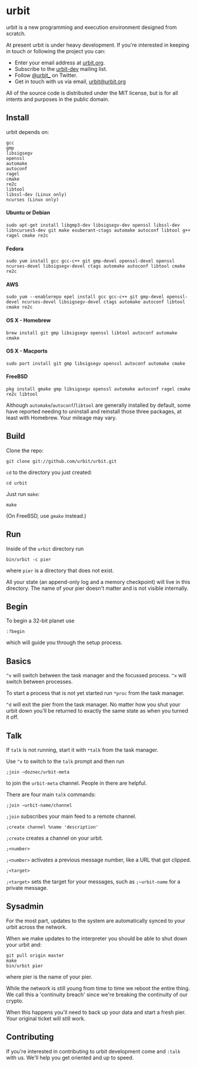 urbit
=====

urbit is a new programming and execution environment designed from
scratch.

At present urbit is under heavy development. If you're interested in
keeping in touch or following the project you can:

-   Enter your email address at [urbit.org](http://urbit.org).
-   Subscribe to the
    [urbit-dev](https://groups.google.com/forum/#!forum/urbit-dev)
    mailing list.
-   Follow [@urbit_](https://twitter.com/urbit\_) on Twitter.
-   Get in touch with us via email, <urbit@urbit.org>

All of the source code is distributed under the MIT license, but is for
all intents and purposes in the public domain.

Install
-------

urbit depends on:

    gcc
    gmp
    libsigsegv
    openssl
    automake
    autoconf
    ragel
    cmake
    re2c
    libtool
    libssl-dev (Linux only)
    ncurses (Linux only)

#### Ubuntu or Debian

    sudo apt-get install libgmp3-dev libsigsegv-dev openssl libssl-dev libncurses5-dev git make exuberant-ctags automake autoconf libtool g++ ragel cmake re2c

#### Fedora

    sudo yum install gcc gcc-c++ git gmp-devel openssl-devel openssl ncurses-devel libsigsegv-devel ctags automake autoconf libtool cmake re2c

#### AWS

    sudo yum --enablerepo epel install gcc gcc-c++ git gmp-devel openssl-devel ncurses-devel libsigsegv-devel ctags automake autoconf libtool cmake re2c

#### OS X - Homebrew

    brew install git gmp libsigsegv openssl libtool autoconf automake cmake

#### OS X - Macports

    sudo port install git gmp libsigsegv openssl autoconf automake cmake

#### FreeBSD

    pkg install gmake gmp libsigsegv openssl automake autoconf ragel cmake re2c libtool

Although `automake`/`autoconf`/`libtool` are generally installed by
default, some have reported needing to uninstall and reinstall those
three packages, at least with Homebrew. Your mileage may vary.

Build
-----

Clone the repo:

    git clone git://github.com/urbit/urbit.git

`cd` to the directory you just created:

    cd urbit

Just run `make`:

    make

(On FreeBSD, use `gmake` instead.)

Run
---

Inside of the `urbit` directory run

    bin/urbit -c pier

where `pier` is a directory that does not exist.

All your state (an append-only log and a memory checkpoint) will live in
this directory. The name of your pier doesn't matter and is not visible
internally.

Begin
-----

To begin a 32-bit planet use

    :?begin

which will guide you through the setup process.

Basics
------

`^v` will switch between the task manager and the focussed process. `^x`
will switch between processes.

To start a process that is not yet started run `*proc` from the task
manager.

`^d` will exit the pier from the task manager. No matter how you shut
your urbit down you'll be returned to exactly the same state as when you
turned it off.

Talk
----

If `talk` is not running, start it with `*talk` from the task manager.

Use `^x` to switch to the `talk` prompt and then run

    ;join ~doznec/urbit-meta

to join the `urbit-meta` channel. People in there are helpful.

There are four main `talk` commands:

    ;join ~urbit-name/channel

`;join` subscribes your main feed to a remote channel.

    ;create channel %name 'description'

`;create` creates a channel on your urbit.

    ;<number>

`;<number>` activates a previous message number, like a URL that got
clipped.

    ;<target>

`;<target>` sets the target for your messages, such as `;~urbit-name`
for a private message.

Sysadmin
--------

For the most part, updates to the system are automatically synced to
your urbit across the network.

When we make updates to the interpreter you should be able to shut down
your urbit and:

    git pull origin master
    make
    bin/urbit pier

where pier is the name of your pier.

While the network is still young from time to time we reboot the entire
thing. We call this a 'continuity breach' since we're breaking the
continuity of our crypto.

When this happens you'll need to back up your data and start a fresh
pier. Your original ticket will still work.

Contributing
------------

If you're interested in contributing to urbit development come and
`:talk` with us. We'll help you get oriented and up to speed.
